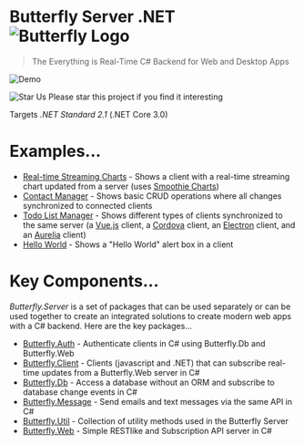 # Butterfly Server .NET ![Butterfly Logo](https://raw.githubusercontent.com/firesharkstudios/butterfly-server-dotnet/master/img/logo-40x40.png) 

> The Everything is Real-Time C# Backend for Web and Desktop Apps

![Demo](https://raw.githubusercontent.com/firesharkstudios/butterfly-server-dotnet/master/img/simple-chat-demo.gif) 

![Star Us](https://raw.githubusercontent.com/firesharkstudios/butterfly-server-dotnet/master/img/yellow-star-16x16.png) Please star this project if you find it interesting

Targets *.NET Standard 2.1* (.NET Core 3.0)

# Examples...

- [Real-time Streaming Charts](https://github.com/firesharkstudios/butterfly-server-dotnet/tree/master/Butterfly.Example.RealtimeStreamingChart) - Shows a client with a real-time streaming chart updated from a server (uses [Smoothie Charts](http://smoothiecharts.org/))
- [Contact Manager](https://github.com/firesharkstudios/butterfly-server-dotnet/tree/master/Butterfly.Example.Crud) - Shows basic CRUD operations where all changes synchronized to connected clients
- [Todo List Manager](https://github.com/firesharkstudios/butterfly-server-dotnet/tree/master/Butterfly.Example.Todo) - Shows different types of clients synchronized to the same server (a [Vue.js](https://vuejs.org/) client, a [Cordova](https://cordova.apache.org/) client, an [Electron](https://electronjs.org/) client, and an [Aurelia](https://aurelia.io/) client)
- [Hello World](https://github.com/firesharkstudios/butterfly-server-dotnet/tree/master/Butterfly.Example.HelloWorld) - Shows a "Hello World" alert box in a client

# Key Components...

*Butterfly.Server* is a set of packages that can be used separately or can be used together to create an integrated solutions to create modern web apps with a C# backend.  Here are the key packages...

- [Butterfly.Auth](https://github.com/firesharkstudios/butterfly-auth) - Authenticate clients in C# using Butterfly.Db and Butterfly.Web
- [Butterfly.Client](https://github.com/firesharkstudios/butterfly-client) - Clients (javascript and .NET) that can subscribe real-time updates from a Butterfly.Web server in C#
- [Butterfly.Db](https://github.com/firesharkstudios/butterfly-db) - Access a database without an ORM and subscribe to database change events in C#
- [Butterfly.Message](https://github.com/firesharkstudios/butterfly-message) - Send emails and text messages via the same API in C#
- [Butterfly.Util](https://github.com/firesharkstudios/butterfly-util) - Collection of utility methods used in the Butterfly Server
- [Butterfly.Web](https://github.com/firesharkstudios/butterfly-web) - Simple RESTlike and Subscription API server in C#

